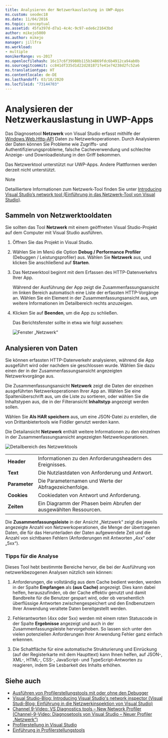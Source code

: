 ```yaml
---
title: Analysieren der Netzwerkauslastung in UWP-Apps
ms.custom: seodec18
ms.date: 11/04/2016
ms.topic: conceptual
ms.assetid: 45fa397d-d7a1-4c4c-9c97-ede6c21643bd
author: mikejo5000
ms.author: mikejo
manager: jillfra
ms.workload:
- multiple
monikerRange: vs-2017
ms.openlocfilehash: 16c17c6f39980b115b34869fdc6b4912ca94ab0b
ms.sourcegitcommit: cc841df335d1d22d281871fe41e74238d2fc52a6
ms.translationtype: HT
ms.contentlocale: de-DE
ms.lasthandoff: 03/18/2020
ms.locfileid: "73144703"
---
```

# <a name="analyze-network-usage-in-uwp-apps"></a>Analysieren der Netzwerkauslastung in UWP-Apps
Das Diagnosetool **Netzwerk** von Visual Studio erfasst mithilfe der [Windows.Web.Http-API](/uwp/api/windows.web.http) Daten zu Netzwerkoperationen. Durch Analysieren der Daten können Sie Probleme wie Zugriffs- und Authentifizierungsprobleme, falsche Cacheverwendung und schlechte Anzeige- und Downloadleistung in den Griff bekommen.

 Das Netzwerktool unterstützt nur UWP-Apps. Andere Plattformen werden derzeit nicht unterstützt.

> [!NOTE]
> Detailliertere Informationen zum Netzwerk-Tool finden Sie unter [Introducing Visual Studio’s network tool (Einführung in das Netzwerk-Tool von Visual Studio)](https://devblogs.microsoft.com/visualstudio/introducing-visual-studios-network-tool/).

## <a name="collect-network-tool-data"></a>Sammeln von Netzwerktooldaten
 Sie sollten das Tool **Netzwerk** mit einem geöffneten Visual Studio-Projekt auf dem Computer mit Visual Studio ausführen.

1. Öffnen Sie das Projekt in Visual Studio.

2. Wählen Sie im Menü die Option **Debug / Performance Profiler** (Debuggen / Leistungsprofiler) aus. Wählen Sie **Netzwerk** aus, und klicken Sie anschließend auf **Starten**.

3. Das Netzwerktool beginnt mit dem Erfassen des HTTP-Datenverkehrs Ihrer App.

    Während der Ausführung der App zeigt die Zusammenfassungsansicht im linken Bereich automatisch eine Liste der erfassten HTTP-Vorgänge an. Wählen Sie ein Element in der Zusammenfassungsansicht aus, um weitere Informationen im Detailbereich rechts anzuzeigen.

4. Klicken Sie auf **Beenden**, um die App zu schließen.

   Das Berichtsfenster sollte in etwa wie folgt aussehen:

   ![Fenster „Netzwerk“](../profiling/media/network_fullwindow.png "NETWORK_FullWindow")

## <a name="analyze-data"></a>Analysieren von Daten
 Sie können erfassten HTTP-Datenverkehr analysieren, während die App ausgeführt wird oder nachdem sie geschlossen wurde. Wählen Sie dazu einen der in der Zusammenfassungsansicht angezeigten Netzwerkvorgänge aus.

 Die Zusammenfassungsansicht **Netzwerk** zeigt die Daten der einzelnen ausgeführten Netzwerkoperationen Ihrer App an. Wählen Sie eine Spaltenüberschrift aus, um die Liste zu sortieren, oder wählen Sie die Inhaltstypen aus, die in der Filteransicht **Inhaltstyp** angezeigt werden sollen.

 Wählen Sie **Als HAR speichern** aus, um eine JSON-Datei zu erstellen, die von Drittanbietertools wie Fiddler genutzt werden kann.

 Die Detailansicht **Netzwerk** enthält weitere Informationen zu den einzelnen in der Zusammenfassungsansicht angezeigten Netzwerkoperationen.

 ![Detailbereich des Netzwerktools](../profiling/media/network_detailsviewpane.png "NETWORK_DetailsViewPane")

|||
|-|-|
|**Header**|Informationen zu den Anforderungsheadern des Ereignisses.|
|**Text**|Die Nutzlastdaten von Anforderung und Antwort.|
|**Parameter**|Die Parameternamen und Werte der Abfragezeichenfolge.|
|**Cookies**|Cookiedaten von Antwort und Anforderung.|
|**Zeiten**|Ein Diagramm der Phasen beim Abrufen der ausgewählten Ressourcen.|

 Die **Zusammenfassungsleiste** in der Ansicht „Netzwerk“ zeigt die jeweils angezeigte Anzahl von Netzwerkoperationen, die Menge der übertragenen Daten, die für das Herunterladen der Daten aufgewendete Zeit und die Anzahl von sichtbaren Fehlern (Anforderungen mit Antworten „4xx“ oder „5xx“).

### <a name="analysis-tips"></a>Tipps für die Analyse
 Dieses Tool hebt bestimmte Bereiche hervor, die bei der Ausführung von netzwerkbezogenen Analysen nützlich sein können:

1. Anforderungen, die vollständig aus dem Cache bedient werden, werden in der Spalte **Empfangen** als **(aus Cache)** angezeigt. Dies kann dabei helfen, herauszufinden, ob der Cache effektiv genutzt und damit Bandbreite für die Benutzer gespart wird, oder ob versehentlich überflüssige Antworten zwischengespeichert und den Endbenutzern Ihrer Anwendung veraltete Daten bereitgestellt werden.

2. Fehlerantworten (4xx oder 5xx) werden mit einem roten Statuscode in der Spalte **Ergebnisse** angezeigt und auch in der Zusammenfassungsleiste hervorgehoben. So lassen sich unter den vielen potenziellen Anforderungen Ihrer Anwendung Fehler ganz einfach erkennen.

3. Die Schaltfläche für eine automatische Strukturierung und Einrückung (auf der Registerkarte mit dem Haupttext) kann Ihnen helfen, auf JSON-, XML-, HTML-, CSS-, JavaScript- und TypeScript-Antworten zu reagieren, indem Sie Lesbarkeit des Inhalts erhöhen.

## <a name="see-also"></a>Siehe auch

- [Ausführen von Profilerstellungstools mit oder ohne den Debugger](../profiling/running-profiling-tools-with-or-without-the-debugger.md)
- [Visual Studio-Blog: Introducing Visual Studio's network inspector (Visual Studi-Blog: Einführung in die Netzwerkinspektion von Visual Studio)](https://devblogs.microsoft.com/visualstudio/)
- [Channel 9-Video: VS Diagnostics tools – New Network Profiler (Channel-9-Video: Diagnosetools von Visual Studio – Neuer Profiler „Netzwerk“)](https://channel9.msdn.com/Series/ConnectOn-Demand/206)
- [Profilerstellung in Visual Studio](../profiling/index.yml)
- [Einführung in Profilerstellungstools](../profiling/profiling-feature-tour.md)